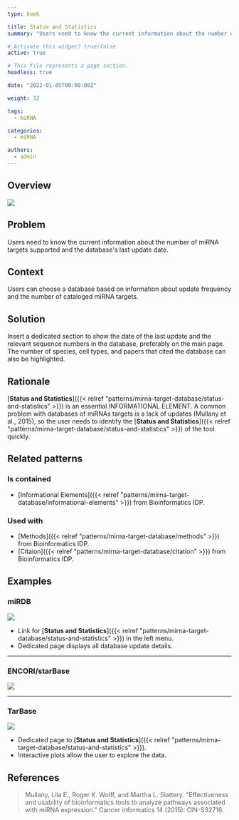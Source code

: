 ```yaml
---
type: book

title: Status and Statistics
summary: "Users need to know the current information about the number of miRNA targets supported and the database's last update date."

# Activate this widget? true/false
active: true

# This file represents a page section.
headless: true

date: "2022-01-05T00:00:00Z"

weight: 32

tags:
  - miRNA

categories:
  - miRNA

authors:
  - admin
---
```


## Overview

![](status-and-statistics.png)

## Problem

Users need to know the current information about the number of miRNA targets supported and the database's last update date.

## Context

Users can choose a database based on information about update frequency and the number of cataloged miRNA targets.


## Solution

Insert a dedicated section to show the date of the last update and the relevant sequence numbers in the database, preferably on the main page. The number of species, cell types, and papers that cited the database can also be highlighted.


## Rationale

[**Status and Statistics**]({{< relref "patterns/mirna-target-database/status-and-statistics" >}}) is an essential INFORMATIONAL ELEMENT. A common problem with databases of miRNAs targets is a lack of updates (Mullany et al., 2015), so the user needs to identify the [**Status and Statistics**]({{< relref "patterns/mirna-target-database/status-and-statistics" >}}) of the tool quickly.

## Related patterns

### Is contained

- [Informational Elements]({{< relref "patterns/mirna-target-database/informational-elements" >}}) from Bioinformatics IDP.

### Used with

- [Methods]({{< relref "patterns/mirna-target-database/methods" >}}) from Bioinformatics IDP.
- [Citaion]({{< relref "patterns/mirna-target-database/citation" >}}) from Bioinformatics IDP.

## Examples

### miRDB

![](mirdb_status.png)
- Link for [**Status and Statistics**]({{< relref "patterns/mirna-target-database/status-and-statistics" >}}) in the left menu.
- Dedicated page displays all database update details.
---

### ENCORI/starBase

![](encori_status.png)

---

### TarBase

![](tarbase_status.png)

- Dedicated page to [**Status and Statistics**]({{< relref "patterns/mirna-target-database/status-and-statistics" >}}).
- Interactive plots allow the user to explore the data.

## References

>Mullany, Lila E., Roger K. Wolff, and Martha L. Slattery. "Effectiveness and usability of bioinformatics tools to analyze pathways associated with miRNA expression." Cancer informatics 14 (2015): CIN-S32716.